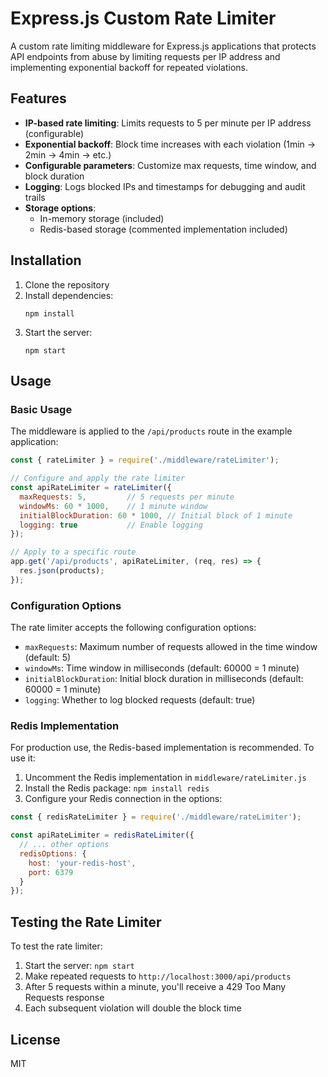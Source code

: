 # Express.js Custom Rate Limiter

A custom rate limiting middleware for Express.js applications that protects API endpoints from abuse by limiting requests per IP address and implementing exponential backoff for repeated violations.

## Features

- **IP-based rate limiting**: Limits requests to 5 per minute per IP address (configurable)
- **Exponential backoff**: Block time increases with each violation (1min → 2min → 4min → etc.)
- **Configurable parameters**: Customize max requests, time window, and block duration
- **Logging**: Logs blocked IPs and timestamps for debugging and audit trails
- **Storage options**: 
  - In-memory storage (included)
  - Redis-based storage (commented implementation included)

## Installation

1. Clone the repository
2. Install dependencies:
   ```
   npm install
   ```
3. Start the server:
   ```
   npm start
   ```

## Usage

### Basic Usage

The middleware is applied to the `/api/products` route in the example application:

```javascript
const { rateLimiter } = require('./middleware/rateLimiter');

// Configure and apply the rate limiter
const apiRateLimiter = rateLimiter({
  maxRequests: 5,         // 5 requests per minute
  windowMs: 60 * 1000,    // 1 minute window
  initialBlockDuration: 60 * 1000, // Initial block of 1 minute
  logging: true           // Enable logging
});

// Apply to a specific route
app.get('/api/products', apiRateLimiter, (req, res) => {
  res.json(products);
});
```

### Configuration Options

The rate limiter accepts the following configuration options:

- `maxRequests`: Maximum number of requests allowed in the time window (default: 5)
- `windowMs`: Time window in milliseconds (default: 60000 = 1 minute)
- `initialBlockDuration`: Initial block duration in milliseconds (default: 60000 = 1 minute)
- `logging`: Whether to log blocked requests (default: true)

### Redis Implementation

For production use, the Redis-based implementation is recommended. To use it:

1. Uncomment the Redis implementation in `middleware/rateLimiter.js`
2. Install the Redis package: `npm install redis`
3. Configure your Redis connection in the options:

```javascript
const { redisRateLimiter } = require('./middleware/rateLimiter');

const apiRateLimiter = redisRateLimiter({
  // ... other options
  redisOptions: { 
    host: 'your-redis-host', 
    port: 6379 
  }
});
```

## Testing the Rate Limiter

To test the rate limiter:

1. Start the server: `npm start`
2. Make repeated requests to `http://localhost:3000/api/products`
3. After 5 requests within a minute, you'll receive a 429 Too Many Requests response
4. Each subsequent violation will double the block time

## License

MIT
